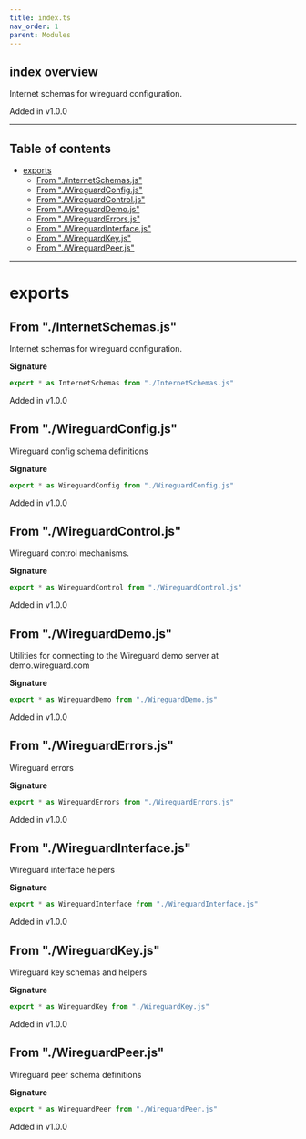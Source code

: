 ```yaml
---
title: index.ts
nav_order: 1
parent: Modules
---
```


## index overview

Internet schemas for wireguard configuration.

Added in v1.0.0

---

<h2 class="text-delta">Table of contents</h2>

- [exports](#exports)
  - [From "./InternetSchemas.js"](#from-internetschemasjs)
  - [From "./WireguardConfig.js"](#from-wireguardconfigjs)
  - [From "./WireguardControl.js"](#from-wireguardcontroljs)
  - [From "./WireguardDemo.js"](#from-wireguarddemojs)
  - [From "./WireguardErrors.js"](#from-wireguarderrorsjs)
  - [From "./WireguardInterface.js"](#from-wireguardinterfacejs)
  - [From "./WireguardKey.js"](#from-wireguardkeyjs)
  - [From "./WireguardPeer.js"](#from-wireguardpeerjs)

---

# exports

## From "./InternetSchemas.js"

Internet schemas for wireguard configuration.

**Signature**

```ts
export * as InternetSchemas from "./InternetSchemas.js"
```

Added in v1.0.0

## From "./WireguardConfig.js"

Wireguard config schema definitions

**Signature**

```ts
export * as WireguardConfig from "./WireguardConfig.js"
```

Added in v1.0.0

## From "./WireguardControl.js"

Wireguard control mechanisms.

**Signature**

```ts
export * as WireguardControl from "./WireguardControl.js"
```

Added in v1.0.0

## From "./WireguardDemo.js"

Utilities for connecting to the Wireguard demo server at demo.wireguard.com

**Signature**

```ts
export * as WireguardDemo from "./WireguardDemo.js"
```

Added in v1.0.0

## From "./WireguardErrors.js"

Wireguard errors

**Signature**

```ts
export * as WireguardErrors from "./WireguardErrors.js"
```

Added in v1.0.0

## From "./WireguardInterface.js"

Wireguard interface helpers

**Signature**

```ts
export * as WireguardInterface from "./WireguardInterface.js"
```

Added in v1.0.0

## From "./WireguardKey.js"

Wireguard key schemas and helpers

**Signature**

```ts
export * as WireguardKey from "./WireguardKey.js"
```

Added in v1.0.0

## From "./WireguardPeer.js"

Wireguard peer schema definitions

**Signature**

```ts
export * as WireguardPeer from "./WireguardPeer.js"
```

Added in v1.0.0
